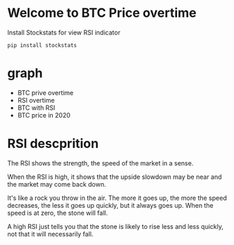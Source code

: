 # Welcome to BTC Price overtime
Install Stockstats for view RSI indicator

    pip install stockstats
# graph
- BTC prive overtime
- RSI overtime
- BTC with RSI
- BTC price in 2020

# RSI descprition

The RSI shows the strength, the speed of the market in a sense.

When the RSI is high, it shows that the upside slowdown may be near and the market may come back down.

It's like a rock you throw in the air. The more it goes up, the more the speed decreases, the less it goes up quickly, but it always goes up. When the speed is at zero, the stone will fall.

A high RSI just tells you that the stone is likely to rise less and less quickly, not that it will necessarily fall.

